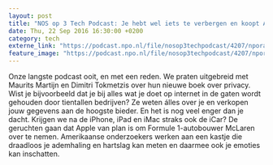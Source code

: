 ```yaml
---
layout: post
title: "NOS op 3 Tech Podcast: Je hebt wel iets te verbergen en koopt Apple McLaren?"
date: Thu, 22 Sep 2016 16:30:00 +0200
category: tech
externe_link: "https://podcast.npo.nl/file/nosop3techpodcast/4207/nporadio1_nosop3techpodcast_20160922_nos-op-3-tech-podcast-je-hebt-wel-iets-te-verbergen-en-koopt-apple-mclaren.mp3"
feature_image: "https://podcast.npo.nl/file/nosop3techpodcast/4207/nporadio1_nosop3techpodcast_20160922_nos-op-3-tech-podcast-je-hebt-wel-iets-te-verbergen-en-koopt-apple-mclaren.mp3"
---
```


Onze langste podcast ooit, en met een reden. We praten uitgebreid met Maurits Martijn en Dimitri Tokmetzis over hun nieuwe boek over privacy. Wist je bijvoorbeeld dat je bij alles wat je doet op internet in de gaten wordt gehouden door tientallen bedrijven? Ze weten álles over je en verkopen jouw gegevens aan de hoogste bieder. En het is nog veel enger dan je dacht.
Krijgen we na de iPhone, iPad en iMac straks ook de iCar? De geruchten gaan dat Apple van plan is om Formule 1-autobouwer McLaren over te nemen.
Amerikaanse onderzoekers werken aan een kastje die draadloos je ademhaling en hartslag kan meten en daarmee ook je emoties kan inschatten.<img src="http://feeds.feedburner.com/~r/nosop3-tech-podcast/~4/Dwt3fTZPq_k" height="1" width="1" alt=""/><img src="http://feeds.feedburner.com/~r/nosop3-tech-podcast/~4/Dwt3fTZPq_k" height="1" width="1" alt=""/>
